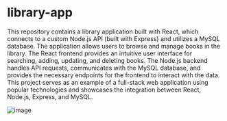 # library-app
This repository contains a library application built with React, which connects to a custom Node.js API (built with Express) and utilizes a MySQL database. The application allows users to browse and manage books in the library. The React frontend provides an intuitive user interface for searching, adding, updating, and deleting books. The Node.js backend handles API requests, communicates with the MySQL database, and provides the necessary endpoints for the frontend to interact with the data. This project serves as an example of a full-stack web application using popular technologies and showcases the integration between React, Node.js, Express, and MySQL.

![image](https://github.com/MiloGodoy/library-app/assets/93866055/a0627611-5b86-4bcf-89d5-2913f8840234)
